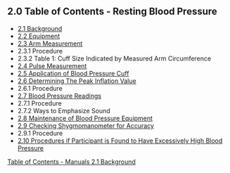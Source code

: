 ## 2.0 Table of Contents - Resting Blood Pressure

* [2.1 Background](:pages_path:/manuals/resting-blood-pressure/2-01-background.md)
* [2.2 Equipment](:pages_path:/manuals/resting-blood-pressure/2-02-equipment.md)
* [2.3 Arm Measurement](:pages_path:/manuals/resting-blood-pressure/2-03-arm-measurement.md)
 * 2.3.1 Procedure
 * 2.3.2 Table 1: Cuff Size Indicated by Measured Arm Circumference
* [2.4 Pulse Measurement](:pages_path:/manuals/resting-blood-pressure/2-04-pulse-measurement.md)
* [2.5 Application of Blood Pressure Cuff](:pages_path:/manuals/resting-blood-pressure/2-05-application-bp-cuff.md)
* [2.6 Determining The Peak Inflation Value](:pages_path:/manuals/resting-blood-pressure/2-06-determining-peak-inflation-value.md)
 * 2.6.1 Procedure
* [2.7 Blood Pressure Readings](:pages_path:/manuals/resting-blood-pressure/2-07-blood-pressure-readings.md)
 * 2.7.1 Procedure
 * 2.7.2 Ways to Emphasize Sound
* [2.8 Maintenance of Blood Pressure Equipment](:pages_path:/manuals/resting-blood-pressure/2-08-maintenance-of-bp-equipment.md)
* [2.9 Checking Shygmomanometer for Accuracy](:pages_path:/manuals/resting-blood-pressure/2-09-checking-sphygo-accuracy.md)
 * 2.9.1 Procedure
* [2.10 Procedures if Participant is Found to Have Excessively High Blood Pressure](:pages_path:/manuals/resting-blood-pressure/2-10-high-bp.md)



<div class="center">
<div class="btn-group">
  <a href=":pages_path:/manuals/manual-toc.md" class="btn btn-default">
    <span class="glyphicon glyphicon-chevron-up"></span>
    Table of Contents - Manuals
  </a>

  <a href=":pages_path:/manuals/resting-blood-pressure/2-01-background.md" class="btn btn-success">
    2.1 Background
    <span class="glyphicon glyphicon-chevron-right"></span>
  </a>
</div>
</div>
